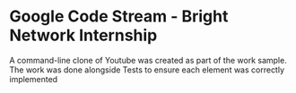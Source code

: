 # Google Code Stream - Bright Network Internship
A command-line clone of Youtube was created as part of the work sample.
The work was done alongside Tests to ensure each element was correctly implemented 

